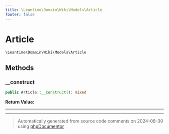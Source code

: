 ```yaml
---
title: \Leantime\Domain\Wiki\Models\Article
footer: false
---
```


# Article




`\Leantime\Domain\Wiki\Models\Article`




## Methods

### __construct



```php
public Article::__construct(): mixed
```









**Return Value:**





---


---
> Automatically generated from source code comments on 2024-08-30 using [phpDocumentor](http://www.phpdoc.org/)
